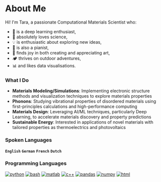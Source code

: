 # About Me

Hi! I'm Tara, a passionate Computational Materials Scientist who:

- 🤖 is a deep learning enthusiast,
- 🔬 absolutely loves science,
- 💡 is enthusiastic about exploring new ideas,
- 🎹 is also a pianist,
- 🎨 finds joy in both creating and appreciating art,
- 🏕 thrives on outdoor adventures,
- 📊 and likes data visualisations.

### What I Do
- **Materials Modeling/Simulations**: Implementing electronic structure methods and visualization techniques to explore materials properties
- **Phonons**: Studying vibrational properties of disordered materials using first-principles calculations and high-performance computing
- **Materials Design**: Leveraging AI/ML techniques, particularly Deep Learning, to accelerate materials discovery and property predictions
- **Sustainable Energy**: Interested in applications of novel materials with tailored properties as thermoelectrics and photovoltaics

### Spoken Languages

**`English`**
**`German`**
**`French`**
**`Dutch`**

### Programming Languages

[![python](https://img.shields.io/badge/python-3572A5?style=flat&logo=python&logoColor=white&color=black)](https://www.python.org/)
[![bash](https://img.shields.io/badge/bash-4EAA25?style=flat&logo=gnubash&logoColor=white)](https://www.gnu.org/software/bash/)
[![matlab](https://img.shields.io/badge/matlab-0076A8?style=flat&logo=mathworks&logoColor=white&color=orange)](https://www.mathworks.com/products/matlab.html) 
[![c++](https://img.shields.io/badge/c%2B%2B-f34b7d?style=flat&logo=c%2B%2B&logoColor=white)](https://isocpp.org/) 
[![pandas](https://img.shields.io/badge/pandas-150458?style=flat&logo=pandas&logoColor=white)](https://pandas.pydata.org/) 
[![numpy](https://img.shields.io/badge/numpy-013243?style=flat&logo=numpy&logoColor=white)](https://numpy.org/) 
[![html](https://img.shields.io/badge/html-E34F26?style=flat&logo=html5&logoColor=white)](https://developer.mozilla.org/en-US/docs/Web/HTML) 
